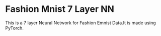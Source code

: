 # Fashion Mnist 7 Layer NN
This is a 7 layer Neural Network for Fashion Emnist Data.It is made using PyTorch.